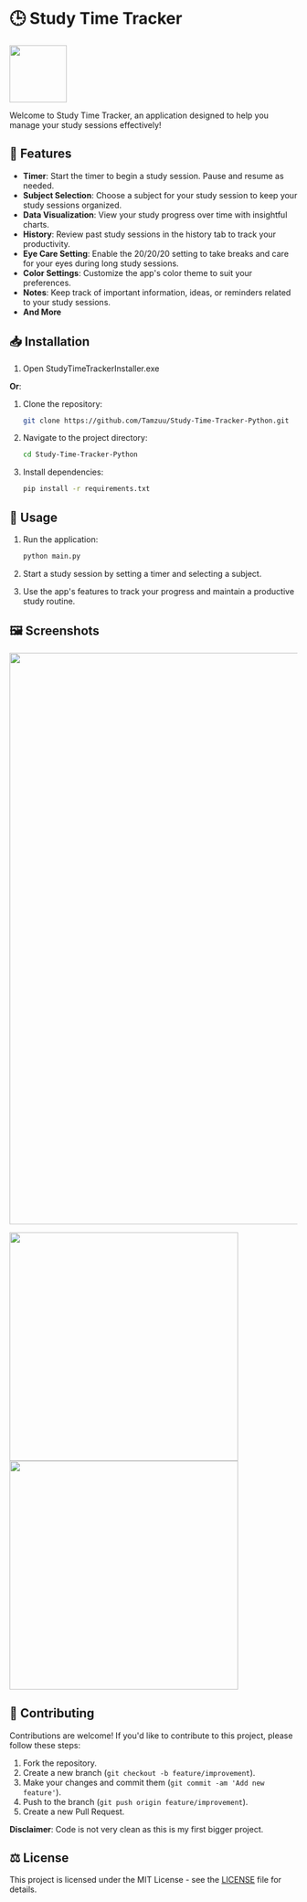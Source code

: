 # 🕒 Study Time Tracker 
<img src="https://github.com/Tamzuu/Study-Time-Tracker-Python/assets/10380019/f25ded72-6f79-44b7-8517-bba7c3c7b036" width="100">

Welcome to Study Time Tracker, an application designed to help you manage your study sessions effectively!

## 🚀 Features

- **Timer**: Start the timer to begin a study session. Pause and resume as needed.
- **Subject Selection**: Choose a subject for your study session to keep your study sessions organized.
- **Data Visualization**: View your study progress over time with insightful charts.
- **History**: Review past study sessions in the history tab to track your productivity.
- **Eye Care Setting**: Enable the 20/20/20 setting to take breaks and care for your eyes during long study sessions.
- **Color Settings**: Customize the app's color theme to suit your preferences.
- **Notes**: Keep track of important information, ideas, or reminders related to your study sessions.
- **And More**

## 📥 Installation

1. Open StudyTimeTrackerInstaller.exe

**Or**:
1. Clone the repository:
    ```bash
    git clone https://github.com/Tamzuu/Study-Time-Tracker-Python.git
    ```

2. Navigate to the project directory:
    ```bash
    cd Study-Time-Tracker-Python
    ```

3. Install dependencies:
    ```bash
    pip install -r requirements.txt
    ```

## 📝 Usage

1. Run the application:
    ```bash
    python main.py
    ```

2. Start a study session by setting a timer and selecting a subject.
3. Use the app's features to track your progress and maintain a productive study routine.

## 🖼️ Screenshots

<img src="https://github.com/Tamzuu/Study-Time-Tracker-Python/assets/10380019/232ad055-4a95-4c72-a8d5-7fe6540e9676" width="1000">
<p float="left">
    <img src="https://github.com/Tamzuu/Study-Time-Tracker-Python/assets/10380019/e175cc29-ce19-4537-814c-e89d125d211a" width="400">
    <img src="https://github.com/Tamzuu/Study-Time-Tracker-Python/assets/10380019/97e57c8a-0779-40b8-9462-45a2955e8fce" width="400">
</p>

## 👥 Contributing

Contributions are welcome! If you'd like to contribute to this project, please follow these steps:

1. Fork the repository.
2. Create a new branch (`git checkout -b feature/improvement`).
3. Make your changes and commit them (`git commit -am 'Add new feature'`).
4. Push to the branch (`git push origin feature/improvement`).
5. Create a new Pull Request.

**Disclaimer**: Code is not very clean as this is my first bigger project. 

## ⚖️ License

This project is licensed under the MIT License - see the [LICENSE](LICENSE) file for details.
